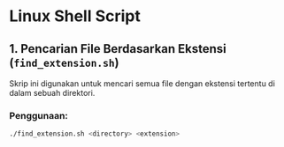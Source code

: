 # Linux Shell Script

## 1. Pencarian File Berdasarkan Ekstensi (`find_extension.sh`)

Skrip ini digunakan untuk mencari semua file dengan ekstensi tertentu di dalam sebuah direktori.

### Penggunaan:
```bash
./find_extension.sh <directory> <extension>


